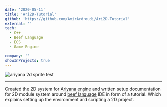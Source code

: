 ```yaml
---
date: '2020-05-11'
title: 'Ari2D-Tutorial'
github: 'https://github.com/AmirArdroudi/Ari2D-Tutorial'
external: ''
tech:
  - C++
  - Beef Language
  - ECS
  - Game-Engine

company: ''
showInProjects: true
---
```

![ariyana 2d sprite test](/images/ari2d.jpg)

---

Created the 2D system for [Ariyana engine](https://github.com/AmirArdroudi/ariyana) and written setup documentation for 2D module system around [beef language](https://www.beeflang.org/) IDE in form of a tutorial. Which explains setting up the environment and scripting a 2D project.